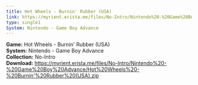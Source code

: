 ```yaml
---
title: Hot Wheels - Burnin' Rubber (USA)
link: https://myrient.erista.me/files/No-Intro/Nintendo%20-%20Game%20Boy%20Advance/Hot%20Wheels%20-%20Burnin'%20Rubber%20(USA).zip
type: single1
System: Nintendo - Game Boy Advance
---
```

<b>Game:</b> Hot Wheels - Burnin' Rubber (USA)<br>
<b>System:</b> Nintendo - Game Boy Advance<br>
<b>Collection:</b> No-Intro<br>
<b>Download:</b> https://myrient.erista.me/files/No-Intro/Nintendo%20-%20Game%20Boy%20Advance/Hot%20Wheels%20-%20Burnin'%20Rubber%20(USA).zip